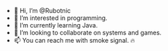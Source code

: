 - 👋 Hi, I’m @Rubotnic
- 👀 I’m interested in programming.
- 🌱 I’m currently learning Java.
- 💞️ I’m looking to collaborate on systems and games.
- 📫 You can reach me with smoke signal. 🔥

<!---
Rubotnic/Rubotnic is a ✨ special ✨ repository because its `README.md` (this file) appears on your GitHub profile.
You can click the Preview link to take a look at your changes.
--->

